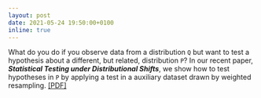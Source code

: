 ```yaml
---
layout: post
date: 2021-05-24 19:50:00+0100
inline: true
---
```

What do you do if you observe data from a distribution `Q` but want to test a hypothesis about a different, but related, distribution `P`?
In our recent paper, __*Statistical Testing under Distributional Shifts*__, we show how to test hypotheses in `P` by applying a test in a auxiliary dataset drawn by weighted resampling. [[PDF]](https://arxiv.org/pdf/2105.10821.pdf)
